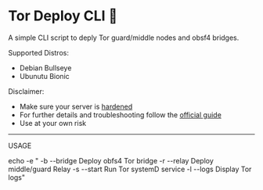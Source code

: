 <h1> Tor Deploy CLI 🧅 </h1>

A simple CLI script to deply Tor guard/middle nodes and obsf4 bridges.

Supported Distros:

- Debian Bullseye
- Ubunutu Bionic

Disclaimer:

- Make sure your server is <a href="https://github.com/gomidee/Hardening">hardened</a>
- For further details and troubleshooting follow the <a href="https://community.torproject.org/onion-services/setup/">official guide</a>
-  Use at your own risk

---
USAGE

echo -e "
-b --bridge      Deploy obfs4 Tor bridge
-r --relay       Deploy middle/guard Relay
-s --start       Run Tor systemD service
-l --logs        Display Tor logs"

